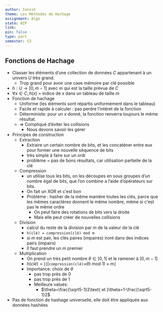 ```yaml
---
author: IonisX
theme: Les Méthodes de Hachage
assignment: Algo
state: WIP
link: 
pin: false
type: part
semester: S3
---
```

## Fonctions de Hachage 

- Classer les éléments d’une collection de données $C$ appartenant à un univers $U$ très grand.
    - Trop grand pour avoir une case mémoire par clé possible
- $h:U\to[0,m-1]$ avec $m$ qui est la taille prévue de $C$
- $\forall x\in C, h(x)$ = indice de $x$ dans un tableau de taille $m$
- Fonction de hachage
    - Uniforme (les éléments sont répartis uniformément dans le tableau)
    - Facile et rapide à calculer : pas perdre l’intéret de la fonction
    - Déterministe: pour un $x$ donné, la fonction renverra toujours le même résultat.
    - ⇒ Compliqué d’éviter les collisions
        - Nous devons savoir les gérer
- Principes de construction
    - Extraction
        - Extraire un certain nombre de bits, et les concaténer entre eux pour former une nouvelle séquence de bits
        - très simple à faire sur un ordi
        - problème = pas de bons résultats, car utilisation partielle de la clé
    - Compression
        - un utilise tous les bits, on les découpes en sous groupes d’un nombre égal de bits, que l’on combine a l’aide d’opérateurs sur bits.
        - On fait un XOR et c'est bon
        - Problème : hasher de la même manière toutes les clés, parce que les mêmes caractères donnent le même nombre, même si c'est pas le même ordre
            - On peut faire des rotations de bits vers la droite
            - Mais elle peut créer de nouvelles collisions
    - Division
        - calcul du reste de la division par $m$ de la valeur de la clé
        - `h(clé) = compression(clé) mod m`
        - si $m$ est pair, les clés paires (impaires) iront dans des indices pairs (impairs)
        - Il faut prendre un $m$ premier
    - Multiplication
        - On prend un très petit nombre $\theta\in]0,1[$ et le ramener à $[0,m-1]$
        - $h(clé)=\lfloor\big(($`compression(clé)`$\times\theta)\text{ mod }1\big)\times m\rfloor$
        - Importance: choix de $\theta$
            - pas trop près de 0
            - pas trop près de 1
            - Meilleure values:
                - $\theta=\frac{\sqrt5-1}2\text{ et }\theta=1-\frac{\sqrt5-1}2$
- Pas de fonction de hashage universelle, elle doit être appliquée aux données hashées